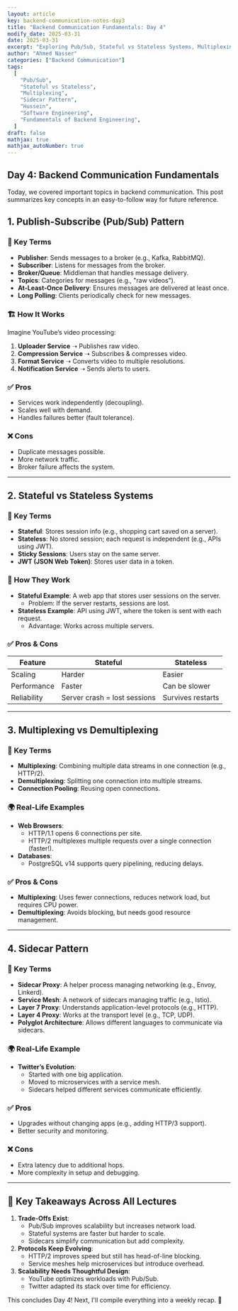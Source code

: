 ```yaml
---
layout: article
key: backend-communication-notes-day3
title: "Backend Communication Fundamentals: Day 4"
modify_date: 2025-03-31
date: 2025-03-31
excerpt: "Exploring Pub/Sub, Stateful vs Stateless Systems, Multiplexing, and the Sidecar Pattern."
author: "Ahmed Nasser"
categories: ["Backend Communication"]
tags:
  [
    "Pub/Sub",
    "Stateful vs Stateless",
    "Multiplexing",
    "Sidecar Pattern",
    "Hussein",
    "Software Engineering",
    "Fundamentals of Backend Engineering",
  ]
draft: false
mathjax: true
mathjax_autoNumber: true
---
```


## Day 4: Backend Communication Fundamentals

Today, we covered important topics in backend communication. This post summarizes key concepts in an easy-to-follow way for future reference.

## 1. Publish-Subscribe (Pub/Sub) Pattern

### 🔑 Key Terms

- **Publisher**: Sends messages to a broker (e.g., Kafka, RabbitMQ).
- **Subscriber**: Listens for messages from the broker.
- **Broker/Queue**: Middleman that handles message delivery.
- **Topics**: Categories for messages (e.g., "raw videos").
- **At-Least-Once Delivery**: Ensures messages are delivered at least once.
- **Long Polling**: Clients periodically check for new messages.

### 🏗 How It Works

Imagine YouTube’s video processing:

1. **Uploader Service** ➝ Publishes raw video.
2. **Compression Service** ➝ Subscribes & compresses video.
3. **Format Service** ➝ Converts video to multiple resolutions.
4. **Notification Service** ➝ Sends alerts to users.

### ✅ Pros

- Services work independently (decoupling).
- Scales well with demand.
- Handles failures better (fault tolerance).

### ❌ Cons

- Duplicate messages possible.
- More network traffic.
- Broker failure affects the system.

---

## 2. Stateful vs Stateless Systems

### 🔑 Key Terms

- **Stateful**: Stores session info (e.g., shopping cart saved on a server).
- **Stateless**: No stored session; each request is independent (e.g., APIs using JWT).
- **Sticky Sessions**: Users stay on the same server.
- **JWT (JSON Web Token)**: Stores user data in a token.

### 🔄 How They Work

- **Stateful Example**: A web app that stores user sessions on the server.
  - Problem: If the server restarts, sessions are lost.
- **Stateless Example**: API using JWT, where the token is sent with each request.
  - Advantage: Works across multiple servers.

### ✅ Pros & Cons

| Feature     | Stateful                     | Stateless         |
| ----------- | ---------------------------- | ----------------- |
| Scaling     | Harder                       | Easier            |
| Performance | Faster                       | Can be slower     |
| Reliability | Server crash = lost sessions | Survives restarts |

---

## 3. Multiplexing vs Demultiplexing

### 🔑 Key Terms

- **Multiplexing**: Combining multiple data streams in one connection (e.g., HTTP/2).
- **Demultiplexing**: Splitting one connection into multiple streams.
- **Connection Pooling**: Reusing open connections.

### 🌍 Real-Life Examples

- **Web Browsers**:
  - HTTP/1.1 opens 6 connections per site.
  - HTTP/2 multiplexes multiple requests over a single connection (faster!).
- **Databases**:
  - PostgreSQL v14 supports query pipelining, reducing delays.

### ✅ Pros & Cons

- **Multiplexing**: Uses fewer connections, reduces network load, but requires CPU power.
- **Demultiplexing**: Avoids blocking, but needs good resource management.

---

## 4. Sidecar Pattern

### 🔑 Key Terms

- **Sidecar Proxy**: A helper process managing networking (e.g., Envoy, Linkerd).
- **Service Mesh**: A network of sidecars managing traffic (e.g., Istio).
- **Layer 7 Proxy**: Understands application-level protocols (e.g., HTTP).
- **Layer 4 Proxy**: Works at the transport level (e.g., TCP, UDP).
- **Polyglot Architecture**: Allows different languages to communicate via sidecars.

### 🌍 Real-Life Example

- **Twitter’s Evolution**:
  - Started with one big application.
  - Moved to microservices with a service mesh.
  - Sidecars helped different services communicate efficiently.

### ✅ Pros

- Upgrades without changing apps (e.g., adding HTTP/3 support).
- Better security and monitoring.

### ❌ Cons

- Extra latency due to additional hops.
- More complexity in setup and debugging.

---

## 🔗 Key Takeaways Across All Lectures

1. **Trade-Offs Exist**:
   - Pub/Sub improves scalability but increases network load.
   - Stateful systems are faster but harder to scale.
   - Sidecars simplify communication but add complexity.
2. **Protocols Keep Evolving**:
   - HTTP/2 improves speed but still has head-of-line blocking.
   - Service meshes help microservices but introduce overhead.
3. **Scalability Needs Thoughtful Design**:
   - YouTube optimizes workloads with Pub/Sub.
   - Twitter adapted its stack over time for efficiency.

This concludes Day 4! Next, I'll compile everything into a weekly recap. 🚀
